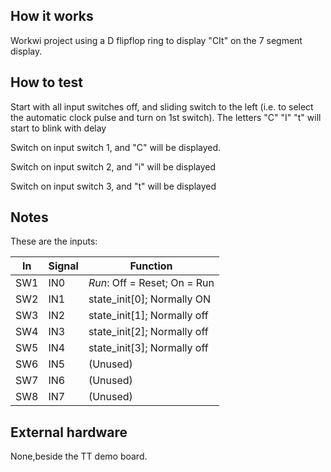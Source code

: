 <!---

This file is used to generate your project datasheet. Please fill in the information below and delete any unused
sections.

You can also include images in this folder and reference them in the markdown. Each image must be less than
512 kb in size, and the combined size of all images must be less than 1 MB.
-->

## How it works

Workwi project using a D flipflop ring to display "CIt" on the 7 segment display.

## How to test
Start with all input switches off,
and sliding switch to the left
(i.e. to select the automatic clock pulse and turn on 1st switch).
The letters "C" "I"  "t" will start to blink with delay

Switch on input switch 1, and "C" will be displayed.

Switch on input switch 2, and "i" will be displayed

Switch on input switch 3, and "t" will be displayed
## Notes

These are the inputs:

| In  | Signal | Function                       |
|-----|--------|--------------------------------|
| SW1 | IN0  | *Run*: Off = Reset; On = Run     |
| SW2 | IN1  | state_init[0]; Normally ON       |
| SW3 | IN2  | state_init[1]; Normally off      |
| SW4 | IN3  | state_init[2]; Normally off      |
| SW5 | IN4  | state_init[3]; Normally off      |
| SW6 | IN5  | (Unused)                         |
| SW7 | IN6  | (Unused)                         |
| SW8 | IN7  | (Unused)                         |

## External hardware

None,beside the TT demo board.
